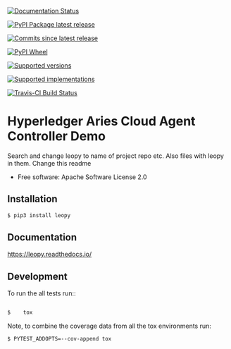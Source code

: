 
[![Documentation Status](https://readthedocs.org/projects/leopy/badge/?style=flat)](https://readthedocs.org/projects/leopy)

[![PyPI Package latest release](https://img.shields.io/pypi/v/leopy.svg)](https://pypi.org/project/leopy)

[![Commits since latest release](https://img.shields.io/github/commits-since/SmithSamuelM/leopy/v0.1.0.svg)](https://github.com/SmithSamuelM/leopy/compare/v0.1.0...master)

[![PyPI Wheel](https://img.shields.io/pypi/wheel/leopy.svg)](https://pypi.org/project/leopy)

[![Supported versions](https://img.shields.io/pypi/pyversions/leopy.svg)](https://pypi.org/project/leopy)

[![Supported implementations](https://img.shields.io/pypi/implementation/leopy.svg)](https://pypi.org/project/leopy)

[![Travis-CI Build Status](https://travis-ci.org/SmithSamuelM/leopy.svg?branch=master)](https://travis-ci.org/SmithSamuelM/leopy)



# Hyperledger Aries Cloud Agent Controller Demo



Search and change leopy to name of project repo etc.
Also files with leopy in them.
Change this readme

* Free software: Apache Software License 2.0

## Installation


```bash
$ pip3 install leopy
```

## Documentation


https://leopy.readthedocs.io/


## Development


To run the all tests run::

```bash

$    tox
```

Note, to combine the coverage data from all the tox environments run:

```bash
$ PYTEST_ADDOPTS=--cov-append tox
```

